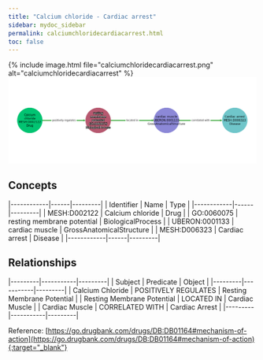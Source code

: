 ```yaml
---
title: "Calcium chloride - Cardiac arrest"
sidebar: mydoc_sidebar
permalink: calciumchloridecardiacarrest.html
toc: false 
---
```


{% include image.html file="calciumchloridecardiacarrest.png" alt="calciumchloridecardiacarrest" %}![Path Visualization](/images/calciumchloridecardiacarrest.png)

## Concepts

|------------|------|---------|
| Identifier | Name | Type    |
|------------|------|---------|
| MESH:D002122 | Calcium chloride | Drug |
| GO:0060075 | resting membrane potential | BiologicalProcess |
| UBERON:0001133 | cardiac muscle | GrossAnatomicalStructure |
| MESH:D006323 | Cardiac arrest | Disease |
|------------|------|---------|

## Relationships

|---------|-----------|---------|
| Subject | Predicate | Object  |
|---------|-----------|---------|
| Calcium Chloride | POSITIVELY REGULATES | Resting Membrane Potential |
| Resting Membrane Potential | LOCATED IN | Cardiac Muscle |
| Cardiac Muscle | CORRELATED WITH | Cardiac Arrest |
|---------|-----------|---------|

Reference: [https://go.drugbank.com/drugs/DB:DB01164#mechanism-of-action](https://go.drugbank.com/drugs/DB:DB01164#mechanism-of-action){:target="_blank"}